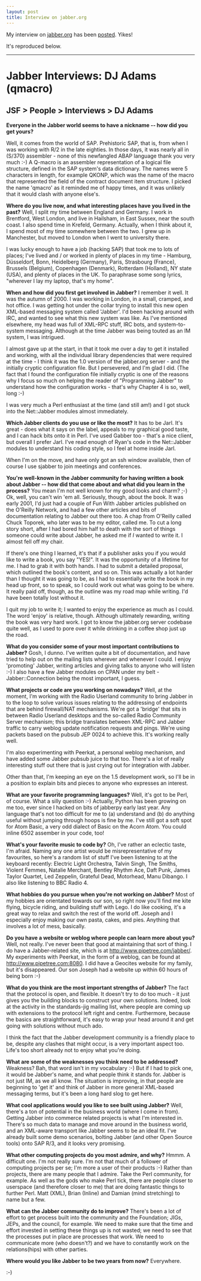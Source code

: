 ```yaml
---
layout: post
title: Interview on jabber.org
---
```



My interview on [jabber.org](http://www.jabber.org/) has been [posted](https://web.archive.org/web/20020804053617/http://www.jabber.org/people/interviews/dj.html). Yikes!

It's reproduced below.

---

# Jabber Interviews: DJ Adams (qmacro)
## JSF > People > Interviews > DJ Adams

**Everyone in the Jabber world seems to have a nickname -- how did you get yours?**

Well, it comes from the world of SAP. Prehistoric SAP, that is, from when I was working with R/2 in the late eighties. In those days, it was nearly all in (S/370) assembler - none of this newfangled ABAP language thank you very much :-) A Q-macro is an assembler representation of a logical file structure, defined in the SAP system's data dictionary. The names were 5 characters in length, for example QKONP, which was the name of the macro that represented the field of the contract document item structure. I picked the name 'qmacro' as it reminded me of happy times, and it was unlikely that it would clash with anyone else's.

**Where do you live now, and what interesting places have you lived in the past?**
Well, I split my time between England and Germany. I work in Brentford, West London, and live in Hailsham, in East Sussex, near the south coast. I also spend time in Krefeld, Germany. Actually, when I think about it, I spend most of my time somewhere between the two. I grew up in Manchester, but moved to London when I went to university there.

I was lucky enough to have a job (hacking SAP) that took me to lots of places; I've lived and / or worked in plenty of places in my time - Hamburg, Düsseldorf, Bonn, Heidelberg (Germany), Paris, Strasbourg (France), Brussels (Belgium), Copenhagen (Denmark), Rotterdam (Holland), NY state (USA), and plenty of places in the UK. To paraphrase some song lyrics, "wherever I lay my laptop, that's my home".

**When and how did you first get involved in Jabber?**
I remember it well. It was the autumn of 2000. I was working in London, in a small, cramped, and hot office. I was getting hot under the collar trying to install this new open XML-based messaging system called 'Jabber'. I'd been hacking around with IRC, and wanted to see what this new system was like. As I've mentioned elsewhere, my head was full of XML-RPC stuff, IRC bots, and system-to-system messaging. Although at the time Jabber was being touted as an IM system, I was intrigued.

I almost gave up at the start, in that it took me over a day to get it installed and working, with all the individual library dependencies that were required at the time - I think it was the 1.0 version of the jabber.org server - and the initially cryptic configuration file. But I persevered, and I'm glad I did. (The fact that I found the configuration file initially cryptic is one of the reasons why I focus so much on helping the reader of "Programming Jabber" to understand how the configuration works - that's why Chapter 4 is so, well, long :-)

I was very much a Perl enthusiast at the time (and still am!) and I got stuck into the Net::Jabber modules almost immediately.

**Which Jabber clients do you use or like the most?**
It has to be Jarl. It's great - does what it says on the label, appeals to my graphical good taste, and I can hack bits onto it in Perl. I've used Gabber too - that's a nice client, but overall I prefer Jarl. I've read enough of Ryan's code in the Net::Jabber modules to understand his coding style, so I feel at home inside Jarl.

When I'm on the move, and have only got an ssh window available, then of course I use sjabber to join meetings and conferences.

**You're well-known in the Jabber community for having written a book about Jabber -- how did that come about and what did you learn in the process?**
You mean I'm not well known for my good looks and charm? ;-) Ok, well, you can't win 'em all. Seriously, though, about the book. It was early 2001, I'd just had a couple of Fun With Jabber articles published on the O'Reilly Network, and had a few other articles and bits of documentation relating to Jabber out there too. A chap from O'Reilly called Chuck Toporek, who later was to be my editor, called me. To cut a long story short, after I had bored him half to death with the sort of things someone could write about Jabber, he asked me if _I_ wanted to write it. I almost fell off my chair.

If there's one thing I learned, it's that if a publisher asks you if you would like to write a book, you say "YES!". It was the opportunity of a lifetime for me. I had to grab it with both hands. I had to submit a detailed proposal, which outlined the book's content, and so on. This was actually a lot harder than I thought it was going to be, as I had to essentially write the book in my head up front, so to speak, so I could work out what was going to be where. It really paid off, though, as the outline was my road map while writing. I'd have been totally lost without it.

I quit my job to write it; I wanted to enjoy the experience as much as I could. The word 'enjoy' is relative, though. Although ultimately rewarding, writing the book was very hard work. I got to know the jabber.org server codebase quite well, as I used to pore over it while drinking in a coffee shop just up the road.

**What do you consider some of your most important contributions to Jabber?**
Gosh, I dunno. I've written quite a bit of documentation, and have tried to help out on the mailing lists wherever and whenever I could. I enjoy 'promoting' Jabber, writing articles and giving talks to anyone who will listen :-) I also have a few Jabber modules on CPAN under my belt - Jabber::Connection being the most important, I guess.

**What projects or code are you working on nowadays?**
Well, at the moment, I'm working with the Radio Userland community to bring Jabber in to the loop to solve various issues relating to the addressing of endpoints that are behind firewall/NAT mechanisms. We're got a 'bridge' that sits in between Radio Userland desktops and the so-called Radio Community Server mechanism; this bridge translates between XML-RPC and Jabber traffic to carry weblog update notification requests and pings. We're using packets based on the pubsub JEP 0024 to achieve this. It's working really well.

I'm also experimenting with Peerkat, a personal weblog mechanism, and have added some Jabber pubsub juice to that too. There's a lot of really interesting stuff out there that is just crying out for integration with Jabber.

Other than that, I'm keeping an eye on the 1.5 development work, so I'll be in a position to explain bits and pieces to anyone who expresses an interest.

**What are your favorite programming languages?**
Well, it's got to be Perl, of course. What a silly question :-) Actually, Python has been growing on me too, ever since I hacked on bits of jabberpy early last year. Any language that's not too difficult for me to (a) understand and (b) do anything useful without jumping through hoops is fine by me. I've still got a soft spot for Atom Basic, a very odd dialect of Basic on the Acorn Atom. You could inline 6502 assember in your code, too!

**What's your favorite music to code by?**
Oh, I've rather an eclectic taste, I'm afraid. Naming any one artist would be misrepresentative of my favourites, so here's a random list of stuff I've been listening to at the keyboard recently: Electric Light Orchestra, Talvin Singh, The Smiths, Violent Femmes, Natalie Merchant, Bentley Rhythm Ace, Daft Punk, James Taylor Quartet, Led Zeppelin, Grateful Dead, Motorhead, Manu Dibango. I also like listening to BBC Radio 4.

**What hobbies do you pursue when you're not working on Jabber?**
Most of my hobbies are orientated towards our son, so right now you'll find me kite flying, bicycle riding, and building stuff with Lego. I do like cooking, it's a great way to relax and switch the rest of the world off. Joseph and I especially enjoy making our own pasta, cakes, and pies. Anything that involves a lot of mess, basically.

**Do you have a website or weblog where people can learn more about you?**
Well, not really. I've never been that good at maintaining that sort of thing. I do have a Jabber-related site, which is at http://www.pipetree.com/jabber/. My experiments with Peerkat, in the form of a weblog, can be found at http://www.pipetree.com:8080. I did have a Geocites website for my family, but it's disappeared. Our son Joseph had a website up within 60 hours of being born :-)

**What do you think are the most important strengths of Jabber?**
The fact that the protocol is open, and flexible. It doesn't try to do too much - it just gives you the building blocks to construct your own solutions. Indeed, look at the activity in the standards-jig mailing list, where people are coming up with extensions to the protocol left right and centre. Furthermore, because the basics are straightforward, it's easy to wrap your head around it and get going with solutions without much ado.

I think the fact that the Jabber development community is a friendly place to be, despite any clashes that might occur, is a very important aspect too. Life's too short already not to enjoy what you're doing.

**What are some of the weaknesses you think need to be addressed?**
Weakness? Bah, that word isn't in my vocabulary :-) But if I had to pick one, it would be Jabber's name, and what people think it stands for. Jabber is not just IM, as we all know. The situation is improving, in that people are beginning to 'get it' and think of Jabber in more general XML-based messaging terms, but it's been a long hard slog to get here.

**What cool applications would you like to see built using Jabber?**
Well, there's a ton of potential in the business world (where I come in from). Getting Jabber into commerce related projects is what I'm interested in. There's so much data to manage and move around in the business world, and an XML-aware transport like Jabber seems to be an ideal fit. I've already built some demo scenarios, bolting Jabber (and other Open Source tools) onto SAP R/3, and it looks very promising.

**What other computing projects do you most admire, and why?**
Hmmm. A difficult one. I'm not really sure. I'm not that much of a follower of computing projects per se; I'm more a user of their products :-) Rather than projects, there are many people that I admire. Take the Perl community, for example. As well as the gods who make Perl tick, there are people closer to userspace (and therefore closer to me) that are doing fantastic things to further Perl. Matt (XML), Brian (Inline) and Damian (mind stretching) to name but a few.

**What can the Jabber community do to improve?**
There's been a lot of effort to get process built into the community and the Foundation; JIGs, JEPs, and the council, for example. We need to make sure that the time and effort invested in setting these things up is not wasted; we need to see that the processes put in place are processes that work. We need to communicate more (who doesn't?) and we have to constantly work on the relations(hips) with other parties.

**Where would you like Jabber to be two years from now?**
Everywhere.

:-)
